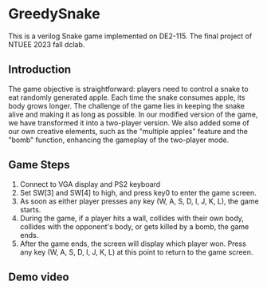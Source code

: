 # GreedySnake
This is a verilog Snake game implemented on DE2-115. The final project of NTUEE 2023 fall dclab.

## Introduction
The game objective is straightforward: players need to control a snake to eat randomly generated apple. Each time the snake consumes apple, its body grows longer. The challenge of the game lies in keeping the snake alive and making it as long as possible. In our modified version of the game, we have transformed it into a two-player version. We also added some of our own creative elements, such as the "multiple apples" feature and the "bomb" function, enhancing the gameplay of the two-player mode.

## Game Steps
1. Connect to VGA display and PS2 keyboard 
2. Set SW[3] and SW[4] to high, and press key0 to enter the game screen.
3. As soon as either player presses any key (W, A, S, D, I, J, K, L), the game starts.
4. During the game, if a player hits a wall, collides with their own body, collides with the opponent's body, or gets killed by a bomb, the game ends.
5. After the game ends, the screen will display which player won. Press any key (W, A, S, D, I, J, K, L) at this point to return to the game screen.

## Demo video
